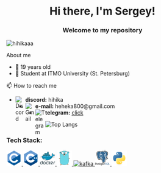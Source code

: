 <h1 align="center">Hi there, I'm Sergey!</h1>
<h3 align="center">Welcome to my repository</h3>

<p align="left"> <img src="https://komarev.com/ghpvc/?username=hihikaaa&label=Profile%20views&color=0e75b6&style=flat" alt="hihikaaa" /> </p>
About me
<ul>
 <li>👀 19 years old</li>
  <li>🏫 Student at ITMO University (St. Petersburg)</li>
  </ul>
📫 How to reach me
 <ul>
  <li><img align="left" alt="Discord" width="26px" src="https://cdn.jsdelivr.net/npm/simple-icons@v9/icons/discord.svg" />
<b> discord:</b> hihika</li>
  <li><img align="left" alt="Gmail"    width="26px" src="https://cdn.jsdelivr.net/npm/simple-icons@v9/icons/gmail.svg" /><b> e-mail:</b> heheka800@gmail.com</li>
  <li><img align="left" alt="Telegram" width="26px" src="https://cdn.jsdelivr.net/npm/simple-icons@v9/icons/telegram.svg" /><b> telegram:</b> <a href = "https://t.me/hihikaAAa">click</a></li>
</ul>

![Top Langs](https://github-readme-stats.vercel.app/api/top-langs/?username=hihikaAAa&layout=compact&theme=highcontrast)

<h3 align="left">Tech Stack:</h3>
<p align="left"> <a href="https://www.cprogramming.com/" target="_blank" rel="noreferrer"> <img src="https://raw.githubusercontent.com/devicons/devicon/master/icons/c/c-original.svg" alt="c" width="40" height="40"/> </a> <a href="https://www.w3schools.com/cpp/" target="_blank" rel="noreferrer"> <img src="https://raw.githubusercontent.com/devicons/devicon/master/icons/cplusplus/cplusplus-original.svg" alt="cplusplus" width="40" height="40"/> </a> <a href="https://www.docker.com/" target="_blank" rel="noreferrer"> <img src="https://raw.githubusercontent.com/devicons/devicon/master/icons/docker/docker-original-wordmark.svg" alt="docker" width="40" height="40"/> </a> <a href="https://golang.org" target="_blank" rel="noreferrer"> <img src="https://raw.githubusercontent.com/devicons/devicon/master/icons/go/go-original.svg" alt="go" width="40" height="40"/> </a> <a href="https://kafka.apache.org/" target="_blank" rel="noreferrer"> <img src="https://www.vectorlogo.zone/logos/apache_kafka/apache_kafka-icon.svg" alt="kafka" width="40" height="40"/> </a> <a href="https://www.postgresql.org" target="_blank" rel="noreferrer"> <img src="https://raw.githubusercontent.com/devicons/devicon/master/icons/postgresql/postgresql-original-wordmark.svg" alt="postgresql" width="40" height="40"/> </a> <a href="https://www.python.org" target="_blank" rel="noreferrer"> <img src="https://raw.githubusercontent.com/devicons/devicon/master/icons/python/python-original.svg" alt="python" width="40" height="40"/> </a> <a href="https://www.sqlite.org/" target="_blank" rel="noreferrer"> </p>


